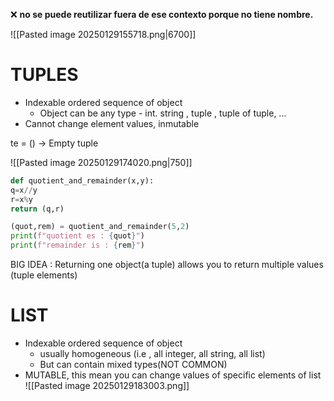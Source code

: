  ❌ **no se puede reutilizar fuera de ese contexto porque no tiene nombre.**

![[Pasted image 20250129155718.png|6700]]

# TUPLES
* Indexable ordered sequence of object
	* Object can be any type - int. string , tuple , tuple of tuple, ...
* Cannot change element values, inmutable

te = () -> Empty tuple

![[Pasted image 20250129174020.png|750]]

```python
def quotient_and_remainder(x,y):
q=x//y
r=x%y
return (q,r)

(quot,rem) = quotient_and_remainder(5,2)
print(f"quotient es : {quot}")
print(f"remainder is : {rem}")
```


BIG IDEA : Returning one object(a tuple) allows you to return multiple values (tuple elements) 

# LIST
* Indexable ordered sequence of object
	* usually homogeneous (i.e , all integer, all string, all list)
	* But can contain mixed types(NOT COMMON)
* MUTABLE,  this mean you can change values of specific elements of list
![[Pasted image 20250129183003.png]]